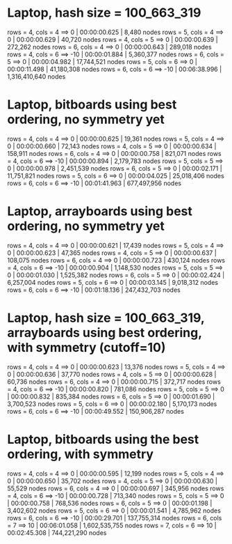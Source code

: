 # Laptop, hash size = 100_663_319

rows = 4, cols = 4 ==>   0 | 00:00:00.625 |                8,480 nodes
rows = 5, cols = 4 ==>   0 | 00:00:00.629 |               40,720 nodes
rows = 4, cols = 5 ==>   0 | 00:00:00.639 |              272,262 nodes
rows = 6, cols = 4 ==>   0 | 00:00:00.643 |              289,018 nodes
rows = 4, cols = 6 ==> -10 | 00:00:01.884 |            5,360,377 nodes
rows = 6, cols = 5 ==>   0 | 00:00:04.982 |           17,744,521 nodes
rows = 5, cols = 6 ==>   0 | 00:00:11.498 |           41,180,308 nodes
rows = 6, cols = 6 ==> -10 | 00:06:38.996 |        1,316,410,640 nodes

# Laptop, bitboards using best ordering, no symmetry yet

rows = 4, cols = 4 ==>   0 | 00:00:00.625 |               19,361 nodes
rows = 5, cols = 4 ==>   0 | 00:00:00.660 |               72,143 nodes
rows = 4, cols = 5 ==>   0 | 00:00:00.634 |              158,911 nodes
rows = 6, cols = 4 ==>   0 | 00:00:00.758 |              821,071 nodes
rows = 4, cols = 6 ==> -10 | 00:00:00.894 |            2,179,783 nodes
rows = 5, cols = 5 ==>   0 | 00:00:00.978 |            2,451,539 nodes
rows = 6, cols = 5 ==>   0 | 00:00:02.171 |           11,751,821 nodes
rows = 5, cols = 6 ==>   0 | 00:00:04.025 |           25,018,406 nodes
rows = 6, cols = 6 ==> -10 | 00:01:41.963 |          677,497,956 nodes

# Laptop, arrayboards using best ordering, no symmetry yet

rows = 4, cols = 4 ==>   0 | 00:00:00.621 |               17,439 nodes
rows = 5, cols = 4 ==>   0 | 00:00:00.623 |               47,365 nodes
rows = 4, cols = 5 ==>   0 | 00:00:00.637 |              108,075 nodes
rows = 6, cols = 4 ==>   0 | 00:00:00.723 |              430,124 nodes
rows = 4, cols = 6 ==> -10 | 00:00:00.904 |            1,148,530 nodes
rows = 5, cols = 5 ==>   0 | 00:00:01.030 |            1,525,382 nodes
rows = 6, cols = 5 ==>   0 | 00:00:02.424 |            6,257,004 nodes
rows = 5, cols = 6 ==>   0 | 00:00:03.145 |            9,018,312 nodes
rows = 6, cols = 6 ==> -10 | 00:01:18.136 |          247,432,703 nodes

# Laptop, hash size = 100_663_319, arrayboards using best ordering, with symmetry (cutoff=10)

rows = 4, cols = 4 ==>   0 | 00:00:00.623 |               13,376 nodes
rows = 5, cols = 4 ==>   0 | 00:00:00.636 |               37,770 nodes
rows = 4, cols = 5 ==>   0 | 00:00:00.628 |               60,736 nodes
rows = 6, cols = 4 ==>   0 | 00:00:00.715 |              372,717 nodes
rows = 4, cols = 6 ==> -10 | 00:00:00.820 |              781,086 nodes
rows = 5, cols = 5 ==>   0 | 00:00:00.832 |              835,384 nodes
rows = 6, cols = 5 ==>   0 | 00:00:01.690 |            3,700,523 nodes
rows = 5, cols = 6 ==>   0 | 00:00:02.180 |            5,170,173 nodes
rows = 6, cols = 6 ==> -10 | 00:00:49.552 |          150,906,287 nodes

# Laptop, bitboards using the best ordering, with symmetry

rows = 4, cols = 4 ==>   0 | 00:00:00.595 |               12,199 nodes
rows = 5, cols = 4 ==>   0 | 00:00:00.650 |               35,702 nodes
rows = 4, cols = 5 ==>   0 | 00:00:00.630 |               55,529 nodes
rows = 6, cols = 4 ==>   0 | 00:00:00.697 |              345,956 nodes
rows = 4, cols = 6 ==> -10 | 00:00:00.728 |              713,340 nodes
rows = 5, cols = 5 ==>   0 | 00:00:00.758 |              768,536 nodes
rows = 6, cols = 5 ==>   0 | 00:00:01.198 |            3,402,602 nodes
rows = 5, cols = 6 ==>   0 | 00:00:01.541 |            4,785,962 nodes
rows = 6, cols = 6 ==> -10 | 00:00:29.701 |          137,755,314 nodes
rows = 6, cols = 7 ==>  10 | 00:06:01.058 |        1,602,535,755 nodes
rows = 7, cols = 6 ==>  10 | 00:02:45.308 |          744,221,290 nodes
